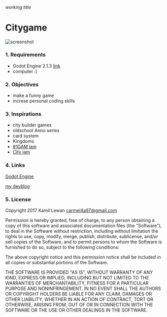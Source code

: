 ###### working title
# Citygame
![screenshot](https://github.com/carmel4a/Citygame/REPO/scr1.png "preview")
### 1. Requirements
- Godot Engine 2.1.3 [link](https://godotengine.org/)
- computer :)
### 2. Objectives
- make a funny game
- increse personal coding skills
### 3. Inspirations
- city builder games
- oldschool Anno series
- card system
- Kingdoms
- [#1GAM jam](http://www.onegameamonth.com/)
- [City jam](https://itch.io/jam/city-jam)

### 4. Links
[Godot Engine](https://godotengine.org/)

[my devblog](https://carmel4a-citybulier.tumblr.com/)

### 5. License

Copyright 2017 Kamil Lewan <carmel4a97@gmail.com>

Permission is hereby granted, free of charge, to any person obtaining a copy of this software and associated documentation files (the "Software"), to deal in the Software without restriction, including without limitation the rights to use, copy, modify, merge, publish, distribute, sublicense, and/or sell copies of the Software, and to permit persons to whom the Software is furnished to do so, subject to the following conditions:

The above copyright notice and this permission notice shall be included in all copies or substantial portions of the Software.

THE SOFTWARE IS PROVIDED "AS IS", WITHOUT WARRANTY OF ANY KIND, EXPRESS OR IMPLIED, INCLUDING BUT NOT LIMITED TO THE WARRANTIES OF MERCHANTABILITY, FITNESS FOR A PARTICULAR PURPOSE AND NONINFRINGEMENT. IN NO EVENT SHALL THE AUTHORS OR COPYRIGHT HOLDERS BE LIABLE FOR ANY CLAIM, DAMAGES OR OTHER LIABILITY, WHETHER IN AN ACTION OF CONTRACT, TORT OR OTHERWISE, ARISING FROM, OUT OF OR IN CONNECTION WITH THE SOFTWARE OR THE USE OR OTHER DEALINGS IN THE SOFTWARE.
